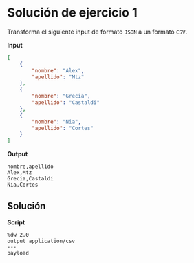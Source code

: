 
# Solución de ejercicio 1

Transforma el siguiente input de formato `JSON` a un formato `CSV`.

**Input**
```json
[
    {
        "nombre": "Alex",
        "apellido": "Mtz"
    },
    {
        "nombre": "Grecia",
        "apellido": "Castaldi"
    },
    {
        "nombre": "Nia",
        "apellido": "Cortes"
    }
]
```
**Output**
```
nombre,apellido
Alex,Mtz
Grecia,Castaldi
Nia,Cortes
```

## Solución

**Script**
```dataweave
%dw 2.0
output application/csv
---
payload
```